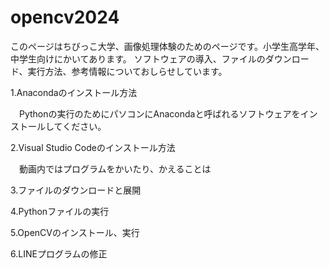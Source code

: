 # opencv2024
このページはちびっこ大学、画像処理体験のためのページです。小学生高学年、中学生向けにかいてあります。
ソフトウェアの導入、ファイルのダウンロード、実行方法、参考情報についておしらせしています。

1.Anacondaのインストール方法

　Pythonの実行のためにパソコンにAnacondaと呼ばれるソフトウェアをインストールしてください。

2.Visual Studio Codeのインストール方法

　動画内ではプログラムをかいたり、かえることは


3.ファイルのダウンロードと展開

4.Pythonファイルの実行

5.OpenCVのインストール、実行

6.LINEプログラムの修正
